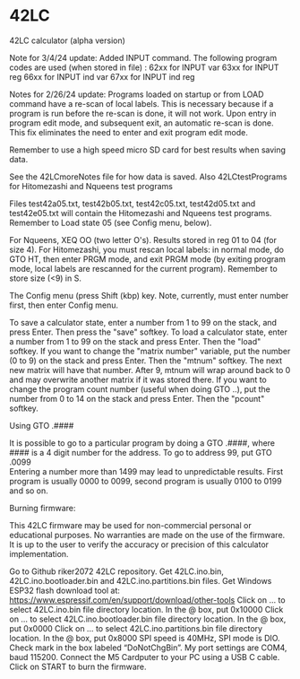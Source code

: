 # 42LC
42LC calculator (alpha version)

Note for 3/4/24 update:  Added INPUT command.  The following program codes are used (when stored in file) :
62xx for INPUT var
63xx for INPUT reg
66xx for INPUT ind var
67xx for INPUT ind reg

Notes for 2/26/24 update:  Programs loaded on startup or from LOAD command have a re-scan of local labels.  This is necessary because if a program is run before the re-scan is done, it will not work.  Upon entry in program edit mode, and subsequent exit, an automatic re-scan is done.  This fix eliminates the need to enter and exit program edit mode.

Remember to use a high speed micro SD card for best results when saving data.

See the 42LCmoreNotes file for how data is saved.  Also 42LCtestPrograms for Hitomezashi and Nqueens test programs

Files test42a05.txt, test42b05.txt, test42c05.txt, test42d05.txt and test42e05.txt will contain the Hitomezashi and Nqueens test programs.  Remember to Load state 05 (see Config menu, below).

For Nqueens, XEQ OO (two letter O's).  Results stored in reg 01 to 04 (for size 4).
For Hitomezashi, you must rescan local labels:  in normal mode, do GTO HT, then enter PRGM mode, and exit PRGM mode (by exiting program mode, local labels are rescanned for the current program).  Remember to store size (<9) in S.

The Config menu (press Shift (kbp) key.  Note, currently, must enter number first, then enter Config menu.

To save a calculator state, enter a number from 1 to 99 on the stack, and press Enter.  Then press the "save" softkey.
To load a calculator state, enter a number from 1 to 99 on the stack and press Enter.  Then the "load" softkey.
If you want to change the "matrix number" variable, put the number (0 to 9) on the stack and press Enter.  Then the "mtnum" softkey.  The next new matrix will have that number.  After 9, mtnum will wrap around back to 0 and may overwrite another matrix if it was stored there.
If you want to change the program count number (useful when doing GTO ..), put the number from 0 to 14 on the stack and press Enter.  Then the "pcount" softkey.

Using GTO .####

It is possible to go to a particular program by doing a GTO .####, where #### is a 4 digit number for the address.  To go to address 99, put GTO .0099  
Entering a number more than 1499 may lead to unpredictable results.
First program is usually 0000 to 0099, second program is usually 0100 to 0199 and so on.

Burning firmware:

This 42LC firmware may be used for non-commercial personal or educational purposes. No warranties are made on the use of the firmware. It is up to the user to verify the accuracy or precision of this calculator implementation.

Go to Github riker2072 42LC repository.
Get 42LC.ino.bin, 42LC.ino.bootloader.bin and 42LC.ino.partitions.bin files.
Get Windows ESP32 flash download tool at: https://www.espressif.com/en/support/download/other-tools
Click on … to select 42LC.ino.bin file directory location. In the @ box, put 0x10000 Click on … to select 42LC.ino.bootloader.bin file directory location. In the @ box, put 0x0000 Click on … to select 42LC.ino.partitions.bin file directory location. In the @ box, put 0x8000
SPI speed is 40MHz, SPI mode is DIO. Check mark in the box labeled “DoNotChgBin”. My port settings are COM4, baud 115200. Connect the M5 Cardputer to your PC using a USB C cable. Click on START to burn the firmware.

